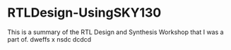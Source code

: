 # RTLDesign-UsingSKY130
This is a summary of the RTL Design and Synthesis Workshop that I was a part of.
dweffs  x nsdc
dcdcd
